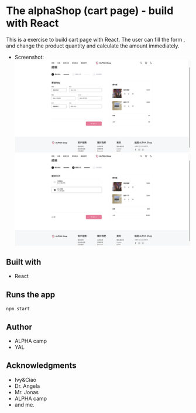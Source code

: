 # The alphaShop (cart page) - build with React

This is a exercise to build cart page with React. The user can fill the form , and change the product quantity and calculate the amount immediately.

- Screenshot:
  ![cart page](./screenshot/cart_page.png)
  ![shipment](./screenshot/shipment.png)

## Built with

- React

## Runs the app

```Shell
npm start
```

## Author

- ALPHA camp
- YAL

## Acknowledgments

- Ivy&Ciao
- Dr. Angela
- Mr. Jonas
- ALPHA camp
- and me.
